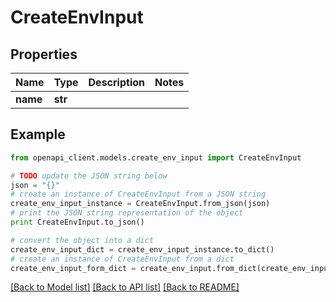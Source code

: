 # CreateEnvInput


## Properties

Name | Type | Description | Notes
------------ | ------------- | ------------- | -------------
**name** | **str** |  | 

## Example

```python
from openapi_client.models.create_env_input import CreateEnvInput

# TODO update the JSON string below
json = "{}"
# create an instance of CreateEnvInput from a JSON string
create_env_input_instance = CreateEnvInput.from_json(json)
# print the JSON string representation of the object
print CreateEnvInput.to_json()

# convert the object into a dict
create_env_input_dict = create_env_input_instance.to_dict()
# create an instance of CreateEnvInput from a dict
create_env_input_form_dict = create_env_input.from_dict(create_env_input_dict)
```
[[Back to Model list]](../README.md#documentation-for-models) [[Back to API list]](../README.md#documentation-for-api-endpoints) [[Back to README]](../README.md)


